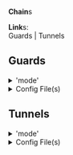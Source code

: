 **Chain**s


**Link**s:  
Guards | Tunnels


<h2>Guards</h2>

<details>
<summary>'mode'</summary>

STATIC  
REBOOT(0,TT,X,Y)  #(algorithm,timeunits,from,until)  
ROTATE(0,TT,X,Y)  #(algorithm,timeunits,from,until)

</details>
<details>
<summary>Config File(s)</summary>

firewall/ids/ips/etc config file format
</details>

<h2>Tunnels</h2>

<details>
<summary>'mode'</summary>

STATIC  
REBOOT(0,TT,X,Y)  #(algorithm,timeunits,from,until)  
ROTATE(0,TT,X,Y)  #(algorithm,timeunits,from,until)

</details>
<details>
<summary>Config File(s)</summary>

glider* config file format #*(gen0)
</details>
